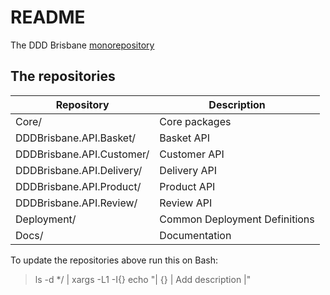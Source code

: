 # README

The DDD Brisbane [monorepository](https://en.wikipedia.org/wiki/Monorepo)

## The repositories

| Repository | Description |
|-|-|
| Core/ | Core packages |
| DDDBrisbane.API.Basket/    | Basket API |
| DDDBrisbane.API.Customer/ | Customer API |
| DDDBrisbane.API.Delivery/ | Delivery API |
| DDDBrisbane.API.Product/   | Product API |
| DDDBrisbane.API.Review/   | Review API |
| Deployment/ | Common Deployment Definitions |
| Docs/ | Documentation |

To update the repositories above run this on Bash:

> ls -d */ | xargs -L1 -I{}  echo "| {} | Add description |"
